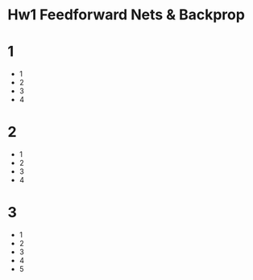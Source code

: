 # Hw1 Feedforward Nets & Backprop 

# 1
- 1
- 2
- 3
- 4

# 2
- 1
- 2
- 3
- 4

# 3
- 1
- 2
- 3
- 4
- 5
